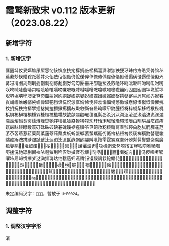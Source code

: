 # 霞鹜新致宋 v0.112 版本更新（2023.08.22）

## 新增字符

### 1. 新增汉字

㑌㘥㘰㚢㚻㛅㝿㞗㞘㤅㤞㤥㥏㧀㧥㧯㨃㨄㪗㭴㯊㴩㵲㶁㹢㹧㹴㺭㻋㽲㾦䃚䇲䏿䐛䒕䓞䕷䖢䙆䜺䝋䟡䰀丼仌佀佉佢佷佹侜侻俤倅倖倷偆偊偍偐偖偢傎傝僙僜僝僽儓儗兲冓冴凊刌刓刜刵剉剒剚剳剺劀劙劵勼匄匽卌卍卲卼厷叒叡吔吥吪吰呝呯呴呺呾咁咑咲咵哋唗啙啛喌喓喨喭喰嗈嗙嗛嗻嘅嘑嘒噃噆噉噏噷嚃嚟嚱囍囘囥囧囮圂坢垝垽埻堄堺塕塽墬墺夋夿奅奤奻妸姁姛娖娭娸娿婗媕媟媢媺嫋嫏嫛嫮嫳寔尛屄屌屻岕岧峉峎峬崐嶕嶰帩帵幈幧廻弝彅忣忨怳怹恇恟悕悗悾惢惼愊愒慜慠慽憃憏憯憱懁懆懽扤抆抈抏抶挌挵揅揌揢揦搕搰撴擖擩敁敠敹斲昚昰晻曚曱朆朣枑枒枠栃栔栘栢栿梐梶梹椇楬榊榎榠槏槑槺橿櫈櫼欋欬欿歘殭殽毑毴毷氉氹汍汎汏沕涊淩淽湪湻滈滮潶澨濛炁炤炰烎煚煣煿熯爕牠牸犗犼狓猋獏獚獛玏玗珨琍瑊瑠璏璿瓈瓌甴甽畊畠疕痎痏皝皶眜睒睩睺瞏矴砯硃硋硠碁磈磎禟禥禩笭笹箣籹籾粄糄罥羣翋聤肏肐脦膍膵苝苨苳苶茖茩荵菈菓菵葇蒾蓚薙藂虡蚖蚚蜰蝂蟇蟿蠵衕衖衚袴袺裋裑裻褎褝襈覅謷豗貐貒赩跅跩跰踄蹍蹏躄辻込迌迍邅酕醁醄醡鋬阧阰陁雫霑霙霡鞌骭髈髣髴鬌魌麕麿黁黵鼟齆𠧚𠲎𡌶𡛟𡝗𢒉𢫬𢽾𣐿𣬂𣭲𣵦𤭢𥥷𥯨𦏴𦗒𦠿𧊅𧏾𧒽𨑨𩉜喼檨蝄㐎乭㗒㨘冚冧咗啲喺嗮嗰嘢掹涚祂罉脷膥裇𠲖𠾐獕㓦哖伬唦揻𠊎𠕇焿𪠽㓥㖞𢀖𩠌𰋀𰯼𰻝𮧵㙟㝹岃𥉳𱎼鿽㐷㑩㗏㗑㘄㘗㘵㞎㟂㤭㩟㱔㳠㶉㺢㻪䀦䌷䎬䓕䖬䜩䞍䥺䦆䩄䯄䯼䲝䲡𠇔𠉂𠍐𠸁𡍷𡏋𡒄𡚦𡛰𡶦𡺎𢙐𢱉𣏢𣨼𣬠𣬶𣱝𣱼𣸤𤆢𤆵𤌙𤞤𤞶𤟯𤯥𤰉𤱙𤻊𥄨𥆧𥇢𥖄𦎓𦛨𦨩𦨭𦭌𦶟𦻘𧝁𧮪𨃅𨰾𨱍𨱎𨱓𨻧𩠍𩨂𩽼𩾇𪉈𪎊𪞝𪠸𪢮𪣝𪥰𪨇𪨊𪭢𪻐𪾔𪿖𫄥𫉁𫊻𫌨𫍟𫍢𫍻𫓩𫖃𫖔𫖘𫖹𫗫𫗰𫘤𫘥𫚉𫚒𫚔𫛚𫛞𫛩𫛶𫜨𫜷𫣊𫧯𫩛𫪁𫪘𫭪𫰡𫰰𫲦𫵘𫵼𫼝𬂁𬃀𬇞𬊶𬎆𬑗𬖋𬖞𬘢𬘵𬢊𬣀𬧀𬪍𬬫𬬺𬭣𬮤𬮴𬲱𬲽𬳇𬸅𭎂𭱊𭴊𮀔𮉫𮉬𮉯𮐚𮐨𮔂𮔅𮔊𮖱𮙊𮙋𮝴𮝵𮝹𮣲𮣳𮤲𮩝𮩞𮪥𮬝𮬡𮭦𮭨𮯙𮴿𮷵𰃷𰇣𰌀𰌂𰞇𰟘𰡘𰤕𰪿𰱲𰵝𰵞𰵧𰵴𰵼𰶊𰷥𰽗𰽚𰽴𰽽𰾫𱂐𱂩𱂱𱃱𱃺𱅋𱅛𱇣𱇱𱉔𱌮𱏿𱖎𱖒𱫉𱮒𱴟𱴱𱸇𱹍𲀃𲂎𲈗𲋤𲍭𲍿

未定编码汉字：`⿱𰃮土`，暂放于 `U+F0024`。

## 调整字符

### 1. 调整汉字字形

渐
